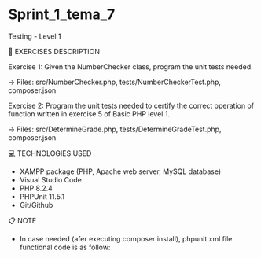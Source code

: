 # Sprint_1_tema_7
Testing - Level 1

📄 EXERCISES DESCRIPTION

Exercise 1: Given the NumberChecker class, program the unit tests needed.

-> Files: src/NumberChecker.php, tests/NumberCheckerTest.php, composer.json

Exercise 2: Program the unit tests needed to certify the correct operation of function written in exercise 5 of Basic PHP level 1.

-> Files: src/DetermineGrade.php, tests/DetermineGradeTest.php, composer.json

💻 TECHNOLOGIES USED

- XAMPP package (PHP, Apache web server, MySQL database)
- Visual Studio Code
- PHP 8.2.4 
- PHPUnit 11.5.1
- Git/Github

📋 NOTE

* In case needed (afer executing composer install), phpunit.xml file functional code is as follow:
<!--
<?xml version="1.0" encoding="UTF-8"?>
<phpunit bootstrap="vendor/autoload.php" colors="true">
    <testsuites>
        <testsuite name="Unit">
            <directory>tests</directory>
        </testsuite>
    </testsuites>
</phpunit>
-->